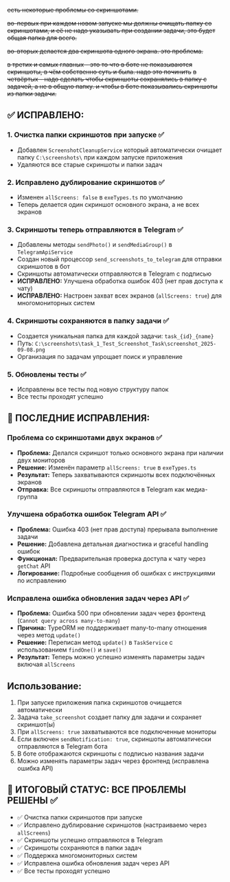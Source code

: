 ~~есть некоторые проблемы со скриншотами.~~

~~во-первых при каждом новом запуске мы должны очищать папку со скриншотами, и её не надо указывать при создании задачи, это будет общая папка для всего.~~

~~во-вторых делается два скриншота одного экрана. это проблема.~~

~~в третих и самых главных - это то что в боте не показываются скриншоты, в чём собственно суть и была. надо это починить~~
~~в четвёртых - надо сделать чтобы скриншоты сохранялись в папку с задачей, а не в общую папку. и чтобы в боте показывались скриншоты из папки задачи.~~

## ✅ ИСПРАВЛЕНО:

### 1. Очистка папки скриншотов при запуске ✅
- Добавлен `ScreenshotCleanupService` который автоматически очищает папку `C:\screenshots\` при каждом запуске приложения
- Удаляются все старые скриншоты и папки задач

### 2. Исправлено дублирование скриншотов ✅
- Изменен `allScreens: false` в `exeTypes.ts` по умолчанию
- Теперь делается один скриншот основного экрана, а не всех экранов

### 3. Скриншоты теперь отправляются в Telegram ✅
- Добавлены методы `sendPhoto()` и `sendMediaGroup()` в `TelegramApiService`
- Создан новый процессор `send_screenshots_to_telegram` для отправки скриншотов в бот
- Скриншоты автоматически отправляются в Telegram с подписью
- **ИСПРАВЛЕНО:** Улучшена обработка ошибок 403 (нет прав доступа к чату)
- **ИСПРАВЛЕНО:** Настроен захват всех экранов (`allScreens: true`) для многомониторных систем

### 4. Скриншоты сохраняются в папку задачи ✅
- Создается уникальная папка для каждой задачи: `task_{id}_{name}`
- Путь: `C:\screenshots\task_1_Test_Screenshot_Task\screenshot_2025-09-08.png`
- Организация по задачам упрощает поиск и управление

### 5. Обновлены тесты ✅
- Исправлены все тесты под новую структуру папок
- Все тесты проходят успешно

## 🔄 ПОСЛЕДНИЕ ИСПРАВЛЕНИЯ:

### Проблема со скриншотами двух экранов ✅
- **Проблема:** Делался скриншот только основного экрана при наличии двух мониторов
- **Решение:** Изменён параметр `allScreens: true` в `exeTypes.ts`
- **Результат:** Теперь захватываются скриншоты всех подключённых экранов
- **Отправка:** Все скриншоты отправляются в Telegram как медиа-группа

### Улучшена обработка ошибок Telegram API ✅
- **Проблема:** Ошибка 403 (нет прав доступа) прерывала выполнение задачи
- **Решение:** Добавлена детальная диагностика и graceful handling ошибок
- **Функционал:** Предварительная проверка доступа к чату через `getChat` API
- **Логирование:** Подробные сообщения об ошибках с инструкциями по исправлению

### Исправлена ошибка обновления задач через API ✅
- **Проблема:** Ошибка 500 при обновлении задач через фронтенд (`Cannot query across many-to-many`)
- **Причина:** TypeORM не поддерживает many-to-many отношения через метод `update()`
- **Решение:** Переписан метод `update()` в `TaskService` с использованием `findOne()` и `save()`
- **Результат:** Теперь можно успешно изменять параметры задач включая `allScreens`

## Использование:
1. При запуске приложения папка скриншотов очищается автоматически
2. Задача `take_screenshot` создает папку для задачи и сохраняет скриншот(ы)
3. При `allScreens: true` захватываются все подключенные мониторы
4. Если включен `sendNotification: true`, скриншоты автоматически отправляются в Telegram бота
5. В боте отображаются скриншоты с подписью названия задачи
6. Можно изменять параметры задач через фронтенд (исправлена ошибка API)

## 🎯 ИТОГОВЫЙ СТАТУС: ВСЕ ПРОБЛЕМЫ РЕШЕНЫ ✅
- ✅ Очистка папки скриншотов при запуске
- ✅ Исправлено дублирование скриншотов (настраиваемо через `allScreens`)
- ✅ Скриншоты успешно отправляются в Telegram
- ✅ Скриншоты сохраняются в папки задач
- ✅ Поддержка многомониторных систем
- ✅ Исправлена ошибка обновления задач через API
- ✅ Все тесты проходят успешно
